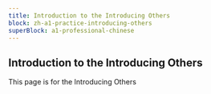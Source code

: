 ```yaml
---
title: Introduction to the Introducing Others
block: zh-a1-practice-introducing-others
superBlock: a1-professional-chinese
---
```


## Introduction to the Introducing Others

This page is for the Introducing Others
